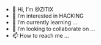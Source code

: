 - 👋 Hi, I’m @ZITIX
- 👀 I’m interested in HACKING
- 🌱 I’m currently learning ...
- 💞️ I’m looking to collaborate on ...
- 📫 How to reach me ...

<!---
ZITIXFF/ZITIXFF is a ✨ special ✨ repository because its `README.md` (this file) appears on your GitHub profile.
You can click the Preview link to take a look at your changes.
--->
